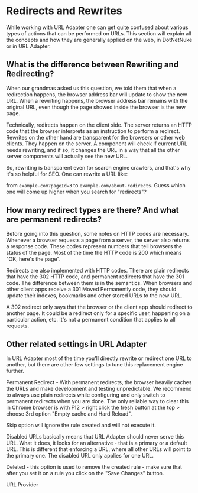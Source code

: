 # Redirects and Rewrites

While working with URL Adapter one can get quite confused about various types of actions that can be performed on URLs. This section will explain all the concepts and how they are generally applied on the web, in DotNetNuke or in URL Adapter.

## What is the difference between Rewriting and Redirecting?

When our grandmas asked us this question, we told them that when a redirection happens, the browser address bar will update to show the new URL. When a rewriting happens, the browser address bar remains with the original URL, even though the page showed inside the browser is the new page.

Technically, redirects happen on the client side. The server returns an HTTP code that the browser interprets as an instruction to perform a redirect. Rewrites on the other hand are transparent for the browsers or other web clients. They happen on the server. A component will check if current URL needs rewriting, and if so, it changes the URL in a way that all the other server components will actually see the new URL.

So, rewriting is transparent even for search engine crawlers, and that's why it's so helpful for SEO. One can rewrite a URL like:

from `example.com?pageId=3` to `example.com/about-redirects`. Guess which one will come up higher when you search for "redirects"?


## How many redirect types are there? And what are permanent redirects?


Before going into this question, some notes on HTTP codes are necessary. Whenever a browser requests a page from a server, the server also returns a response code. These codes represent numbers that tell browsers the status of the page. Most of the time the HTTP code is 200 which means "OK, here's the page".

Redirects are also implemented with HTTP codes. There are plain redirects that have the 302 HTTP code, and permanent redirects that have the 301 code. The difference between them is in the semantics. When browsers and other client apps receive a 301 Moved Permanently code, they should update their indexes, bookmarks and other stored URLs to the new URL.

A 302 redirect only says that the browser or the client app should redirect to another page. It could be a redirect only for a specific user, happening on a particular action, etc. It's not a permanent condition that applies to all requests.


## Other related settings in URL Adapter


In URL Adapter most of the time you'll directly rewrite or redirect one URL to another, but there are other few settings to tune this replacement engine further.

Permanent Redirect - With permanent redirects, the browser heavily caches the URLs and make development and testing unpredictable. We recommend to always use plain redirects while configuring and only switch to permanent redirects when you are done. The only reliable way to clear this in Chrome browser is with F12 > right click the fresh button at the top > choose 3rd option "Empty cache and Hard Reload".

Skip option will ignore the rule created and will not execute it.

Disabled URLs basically means that URL Adapter should never serve this URL. What it does, it looks for an alternative - that is a primary or a default URL. This is different that enforcing a URL, where all other URLs will point to the primary one. The disabled URL only applies for one URL.

Deleted - this option is used to remove the created rule - make sure that after you set it on a rule you click on the "Save Changes" button. 

URL Provider